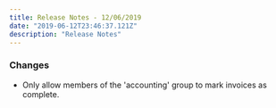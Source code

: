 ```yaml
---
title: Release Notes - 12/06/2019
date: "2019-06-12T23:46:37.121Z"
description: "Release Notes"
---
```


### Changes

- Only allow members of the 'accounting' group to mark invoices as complete. 
